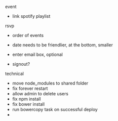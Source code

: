 

event
- link spotify playlist

rsvp

- order of events

- date needs to be friendlier, at the bottom, smaller
- enter email box, optional
- signout?

technical
- move node_modules to shared folder
- fix forever restart
- allow admin to delete users
- fix npm install
- fix bower install
- run bowercopy task on successful deploy
-
